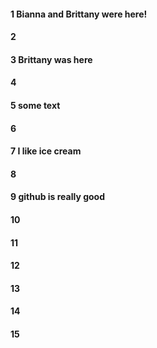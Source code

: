 #### 1 Bianna and Brittany were here!
#### 2
#### 3 Brittany was here 
#### 4
#### 5 some text 
#### 6
#### 7 I like ice cream
#### 8
#### 9 github is really good
#### 10
#### 11
#### 12
#### 13
#### 14
#### 15